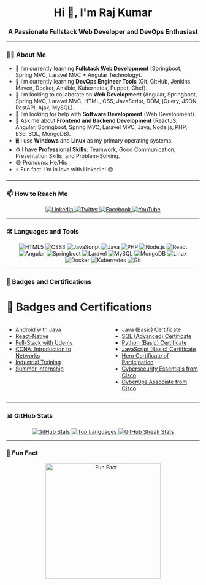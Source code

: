<h1 align="center">Hi 👋, I'm Raj Kumar</h1>
<h3 align="center">A Passionate Fullstack Web Developer and DevOps Enthusiast</h3>

---

### **👨‍💻 About Me**
- 🔭 I’m currently learning **Fullstack Web Development** (Springboot, Spring MVC, Laravel MVC + Angular Technology).
- 🌱 I’m currently learning **DevOps Engineer Tools** (Git, GitHub, Jenkins, Maven, Docker, Ansible, Kubernetes, Puppet, Chef).
- 👯 I’m looking to collaborate on **Web Development** (Angular, Springboot, Spring MVC, Laravel MVC, HTML, CSS, JavaScript, DOM, jQuery, JSON, RestAPI, Ajax, MySQL).
- 🤔 I’m looking for help with **Software Development** (Web Development).
- 💬 Ask me about **Frontend and Backend Development** (ReactJS, Angular, Springboot, Spring MVC, Laravel MVC, Java, Node.js, PHP, ES6, SQL, MongoDB).
- 🖥️ I use **Windows** and **Linux** as my primary operating systems.
- ⚙️ I have **Professional Skills**: Teamwork, Good Communication, Presentation Skills, and Problem-Solving.
- 😄 Pronouns: He/His
- ⚡ Fun fact: I’m in love with LinkedIn! 😄

---

### **📫 How to Reach Me**
<div align="center">
    <a href="https://www.linkedin.com/in/rajkumar6301">
        <img src="https://img.shields.io/badge/LinkedIn-%230077B5.svg?style=for-the-badge&logo=linkedin&logoColor=white" alt="LinkedIn" />
    </a>
    <a href="https://twitter.com/rajkumar6301">
        <img src="https://img.shields.io/badge/Twitter-%231DA1F2.svg?style=for-the-badge&logo=twitter&logoColor=white" alt="Twitter" />
    </a>
    <a href="https://www.facebook.com/rajkumar060301">
        <img src="https://img.shields.io/badge/Facebook-%231877F2.svg?style=for-the-badge&logo=facebook&logoColor=white" alt="Facebook" />
    </a>
    <a href="https://www.youtube.com/channel/UCS0lo3ONuU_iWvOhYNlEksg">
        <img src="https://img.shields.io/badge/YouTube-%23FF0000.svg?style=for-the-badge&logo=youtube&logoColor=white" alt="YouTube" />
    </a>
</div>

---

### **🛠️ Languages and Tools**
<div align="center">
    <img src="https://img.shields.io/badge/HTML5-%23E34F26.svg?style=for-the-badge&logo=html5&logoColor=white" alt="HTML5" />
    <img src="https://img.shields.io/badge/CSS3-%231572B6.svg?style=for-the-badge&logo=css3&logoColor=white" alt="CSS3" />
    <img src="https://img.shields.io/badge/JavaScript-%23F7DF1E.svg?style=for-the-badge&logo=javascript&logoColor=black" alt="JavaScript" />
    <img src="https://img.shields.io/badge/Java-%23ED8B00.svg?style=for-the-badge&logo=java&logoColor=white" alt="Java" />
    <img src="https://img.shields.io/badge/PHP-%23777BB4.svg?style=for-the-badge&logo=php&logoColor=white" alt="PHP" />
    <img src="https://img.shields.io/badge/Node.js-%23339933.svg?style=for-the-badge&logo=node.js&logoColor=white" alt="Node.js" />
    <img src="https://img.shields.io/badge/React-%2320232a.svg?style=for-the-badge&logo=react&logoColor=%2361DAFB" alt="React" />
    <img src="https://img.shields.io/badge/Angular-%23DD0031.svg?style=for-the-badge&logo=angular&logoColor=white" alt="Angular" />
    <img src="https://img.shields.io/badge/Springboot-%236DB33F.svg?style=for-the-badge&logo=springboot&logoColor=white" alt="Springboot" />
    <img src="https://img.shields.io/badge/Laravel-%23FF2D20.svg?style=for-the-badge&logo=laravel&logoColor=white" alt="Laravel" />
    <img src="https://img.shields.io/badge/MySQL-%2300f.svg?style=for-the-badge&logo=mysql&logoColor=white" alt="MySQL" />
    <img src="https://img.shields.io/badge/MongoDB-%2347A248.svg?style=for-the-badge&logo=mongodb&logoColor=white" alt="MongoDB" />
    <img src="https://img.shields.io/badge/Linux-%23FCC624.svg?style=for-the-badge&logo=linux&logoColor=black" alt="Linux" />
    <img src="https://img.shields.io/badge/Docker-%232496ED.svg?style=for-the-badge&logo=docker&logoColor=white" alt="Docker" />
    <img src="https://img.shields.io/badge/Kubernetes-%23326CE5.svg?style=for-the-badge&logo=kubernetes&logoColor=white" alt="Kubernetes" />
    <img src="https://img.shields.io/badge/Git-%23F05032.svg?style=for-the-badge&logo=git&logoColor=white" alt="Git" />
</div>

---

### **📜 Badges and Certifications**
# 📜 Badges and Certifications

<div style="display: flex; justify-content: space-between;">

<!-- Left Column -->
<div style="width: 45%;">

- [Android with Java](https://jumpshare.com/s/raObcZrevpvjSfJfPsIj)
- [React-Native](https://jumpshare.com/s/nJ673Y8hbEhdAYBeZiyY)
- [Full-Stack with Udemy](https://www.udemy.com/certificate/UC-53e73ef1-47bc-4229-963f-fb9caaa7b269/)
- [CCNA: Introduction to Networks](https://www.credly.com/badges/8df33c63-1ade-413c-af9f-d52a8e18848d)
- [Industrial Training](https://jmp.sh/s/hgoLeDh0i4hBpSjKT4hL)
- [Summer Internship](https://jumpshare.com/s/FQ13QJWKI1gHaFe2tYoK)

</div>

<!-- Right Column -->
<div style="width: 45%;">

- [Java (Basic) Certificate](https://www.hackerrank.com/certificates/8ef58c04260b)
- [SQL (Advanced) Certificate](https://www.hackerrank.com/certificates/6f7f2ac8b75c)
- [Python (Basic) Certificate](https://www.hackerrank.com/certificates/f4058367aa45)
- [JavaScript (Basic) Certificate](https://www.hackerrank.com/certificates/3d360bc16ef2)
- [Hero Certificate of Participation](https://unstop.com/certificate-preview/1516cef8-48f4-4d58-9c3c-3c6117b4da38)
- [Cybersecurity Essentials from Cisco](https://www.credly.com/badges/9d5b5f5c-6ed5-42b2-a6d7-c480157c2ebd)
- [CyberOps Associate from Cisco](https://www.credly.com/badges/a95bd9a3-c8e0-4f64-9a48-65c83b189a7c)

</div>

</div>

---

### **📊 GitHub Stats**
<div align="center">
    <a href="https://github.com/rajkumar060301">
        <img src="https://github-readme-stats.vercel.app/api?username=rajkumar060301&show_icons=true&theme=radical" alt="GitHub Stats" />
    </a>
    <a href="https://github.com/rajkumar060301">
        <img src="https://github-readme-stats.vercel.app/api/top-langs/?username=rajkumar060301&layout=compact" alt="Top Languages" />
    </a>
    <a href="https://git.io/streak-stats">
        <img src="https://streak-stats.demolab.com?user=rajkumar060301" alt="GitHub Streak Stats" />
    </a>
</div>

---

### **🌟 Fun Fact**
<div align="center">
    <img src="https://user-images.githubusercontent.com/61106500/114032703-2ea6c900-989a-11eb-8e11-49fd7198e81c.jpg" alt="Fun Fact" width="300" />
</div>
